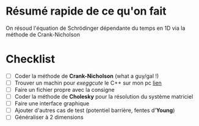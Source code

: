 # Résumé rapide de ce qu'on fait

On résoud l'équation de Schrödinger dépendante du temps en 1D via la méthode de Crank-Nicholson

# Checklist

- [ ] Coder la méthode de **Crank-Nicholson** (what a guy/gal !)
- [ ] Trouver un machin pour *exeggcute* le C++ sur mon pc
    [lien](https://docs.microsoft.com/en-us/cpp/build/walkthrough-compile-a-c-program-on-the-command-line?view=msvc-170)
- [ ] Faire un fichier propre avec la consigne
- [ ] Coder la méthode de **Cholesky** pour la résolution du système matriciel
- [ ] Faire une interface graphique
- [ ] Ajouter d'autres cas de test (potentiel barrière, fentes d'**Young**)
- [ ] Généraliser à 2 dimensions
